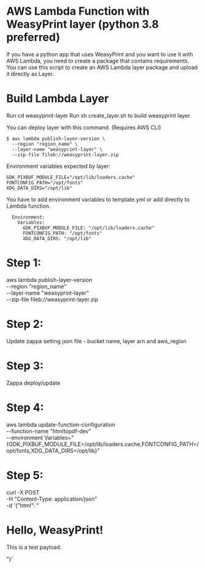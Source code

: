 
# AWS Lambda Function with WeasyPrint layer (python 3.8 preferred)

If you have a python app that uses WeasyPrint and you want to use it with AWS Lambda, you need to create a package that contains requirements. You can use this script to create an AWS Lambda layer package and upload it directly as Layer.


# Build Lambda Layer
Run cd weasyprint-layer
Run sh create_layer.sh to build weasyprint layer.

You can deploy layer with this command. (Requires AWS CLI)

    $ aws lambda publish-layer-version \
      --region "region_name" \
      --layer-name "weasyprint-layer" \
      --zip-file fileb://weasyprint-layer.zip
    

Environment variables expected by layer:

    GDK_PIXBUF_MODULE_FILE="/opt/lib/loaders.cache"
    FONTCONFIG_PATH="/opt/fonts"
    XDG_DATA_DIRS="/opt/lib"

You have to add environment variables to template.yml or add directly to Lambda function.

      Environment:
        Variables:
          GDK_PIXBUF_MODULE_FILE: "/opt/lib/loaders.cache"
          FONTCONFIG_PATH: "/opt/fonts"
          XDG_DATA_DIRS: "/opt/lib"

# Step 1:

aws lambda publish-layer-version \
      --region "region_name" \
      --layer-name "weasyprint-layer" \
      --zip-file fileb://weasyprint-layer.zip


# Step 2:

Update zappa setting json file - bucket name, layer arn and aws_region

# Step 3:

Zappa deploy/update

# Step 4:

aws lambda update-function-configuration \
    --function-name "htmltopdf-dev" \
    --environment Variables="{GDK_PIXBUF_MODULE_FILE=/opt/lib/loaders.cache,FONTCONFIG_PATH=/opt/fonts,XDG_DATA_DIRS=/opt/lib}"

# Step 5:

curl -X POST <your-url> \
     -H "Content-Type: application/json" \
     -d '{"html": "<h1>Hello, WeasyPrint!</h1><p>This is a test payload.</p>"}'



